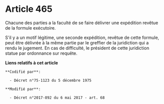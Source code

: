 # Article 465

Chacune des parties a la faculté de se faire délivrer une expédition revêtue de la formule exécutoire. 

S'il y a un motif légitime, une seconde expédition, revêtue de cette formule, peut être délivrée à la même partie par le
greffier de la juridiction qui a rendu le jugement. En cas de difficulté, le président de cette juridiction statue par
ordonnance sur requête.

**Liens relatifs à cet article**

	**Codifié par**:

	  - Décret n°75-1123 du 5 décembre 1975

	**Modifié par**:

	  - Décret n°2017-892 du 6 mai 2017 - art. 68
